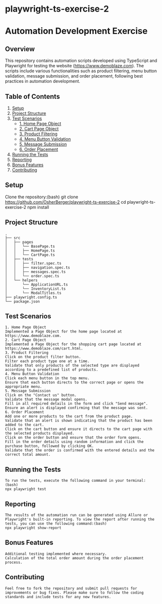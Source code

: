 # playwright-ts-exercise-2
# Automation Development Exercise


## Overview

This repository contains automation scripts developed using TypeScript and Playwright for testing the website (https://www.demoblaze.com).
The scripts include various functionalities such as product filtering, menu button validation, message submission, and order placement, following best practices in automation development.


## Table of Contents

1. [Setup](#setup)
2. [Project Structure](#project-structure)
3. [Test Scenarios](#test-scenarios)
   - [1. Home Page Object](#1-home-page-object)
   - [2. Cart Page Object](#2-cart-page-object)
   - [3. Product Filtering](#3-product-filtering)
   - [4. Menu Button Validation](#4-menu-button-validation)
   - [5. Message Submission](#5-message-submission)
   - [6. Order Placement](#6-order-placement)
4. [Running the Tests](#running-the-tests)
5. [Reporting](#reporting)
6. [Bonus Features](#bonus-features)
7. [Contributing](#contributing)


## Setup

   Clone the repository:(bash)
   git clone https://github.com/OsherBerger/playwright-ts-exercise-2
   cd playwright-ts-exercise-2
   npm install
   

## Project Structure
    
    .
    ├── src
    │   ├── pages
    │   │   └── BasePage.ts
    │   │   ├── HomePage.ts
    │   │   └── CartPage.ts
    │   ├── tests
    │   │   ├── filter.spec.ts
    │   │   ├── navigation.spec.ts
    │   │   ├── messages.spec.ts
    │   │   └── order.spec.ts
    │   └── helpers
    │       └── ApplicationURL.ts
    │       └── InventoryList.ts
    │       └── ModalTitles.ts
    ├── playwright.config.ts
    └── package.json


## Test Scenarios

    1. Home Page Object
    Implemented a Page Object for the home page located at https://www.demoblaze.com.
    2. Cart Page Object
    Implemented a Page Object for the shopping cart page located at https://www.demoblaze.com/cart.html.
    3. Product Filtering
    Click on the product filter button.
    Filter each product type one at a time.
    Validate that only products of the selected type are displayed according to a predefined list of products.
    4. Menu Button Validation
    Click each menu button in the top menu.
    Ensure that each button directs to the correct page or opens the appropriate menu.
    5. Message Submission
    Click on the "Contact us" button.
    Validate that the message modal opens.
    Fill in all required details in the form and click "Send message".
    Ensure an alert is displayed confirming that the message was sent.
    6. Order Placement
    Add one or more products to the cart from the product page.
    Validate that an alert is shown indicating that the product has been added to the cart.
    Click on the cart button and ensure it directs to the cart page with the selected products displayed.
    Click on the order button and ensure that the order form opens.
    Fill in the order details using random information and click the purchase button, followed by clicking OK.
    Validate that the order is confirmed with the entered details and the correct total amount.


## Running the Tests

    To run the tests, execute the following command in your terminal:(bash)
    npx playwright test


## Reporting

    The results of the automation run can be generated using Allure or Playwright's built-in reporting. To view the report after running the tests, you can use the following command:(bash)
    npx playwright show-report


## Bonus Features

    Additional testing implemented where necessary.
    Calculation of the total order amount during the order placement process.


## Contributing

    Feel free to fork the repository and submit pull requests for improvements or bug fixes. Please make sure to follow the coding standards and include tests for any new features.

